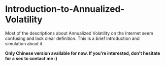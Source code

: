 # Introduction-to-Annualized-Volatility
Most of the descriptions about Annualized Volatility on the Internet seem confusing and lack clear definition. This is a brief introduction and simulation about it.

**Only Chinese version available for now. If you're interested, don't hesitate for a sec to contact me :)**

